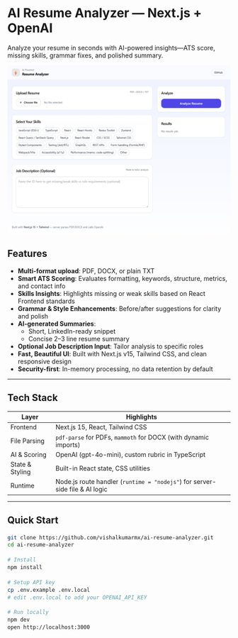 #  AI Resume Analyzer — Next.js + OpenAI  

Analyze your resume in seconds with AI-powered insights—ATS score, missing skills, grammar fixes, and polished summary.

![Resume Analyzer Screenshot](./docs/ai-resume-analyzer-screenshot.png)

##  Features  

- **Multi-format upload**: PDF, DOCX, or plain TXT  
- **Smart ATS Scoring**: Evaluates formatting, keywords, structure, metrics, and contact info  
- **Skills Insights**: Highlights missing or weak skills based on React Frontend standards  
- **Grammar & Style Enhancements**: Before/after suggestions for clarity and polish  
- **AI-generated Summaries**:  
  -  Short, LinkedIn-ready snippet  
  -  Concise 2–3 line resume summary  
- **Optional Job Description Input**: Tailor analysis to specific roles  
- **Fast, Beautiful UI**: Built with Next.js v15, Tailwind CSS, and clean responsive design  
- **Security-first**: In-memory processing, no data retention by default  

---

##  Tech Stack  

| Layer           | Highlights                          |
|----------------|--------------------------------------|
| Frontend       | Next.js 15, React, Tailwind CSS      |
| File Parsing   | `pdf-parse` for PDFs, `mammoth` for DOCX (with dynamic imports) |
| AI & Scoring   | OpenAI (gpt-4o-mini), custom rubric in TypeScript |
| State & Styling| Built-in React state, CSS utilities |
| Runtime        | Node.js route handler (`runtime = "nodejs"`) for server-side file & AI logic |

---

##  Quick Start  

```bash
git clone https://github.com/vishalkumarmx/ai-resume-analyzer.git
cd ai-resume-analyzer

# Install
npm install       

# Setup API key
cp .env.example .env.local
# edit .env.local to add your OPENAI_API_KEY

# Run locally
npm dev            
open http://localhost:3000
